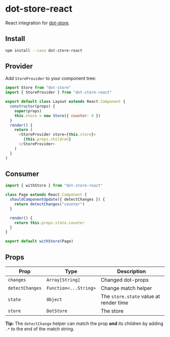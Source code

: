 # dot-store-react

React integration for [dot-store](https://github.com/invrs/dot-store).

## Install

```bash
npm install --save dot-store-react
```

## Provider

Add `StoreProvider` to your component tree:

```js
import Store from "dot-store"
import { StoreProvider } from "dot-store-react"

export default class Layout extends React.Component {
  constructor(props) {
    super(props)
    this.store = new Store({ counter: 0 })
  }
  render() {
    return (
      <StoreProvider store={this.store}>
        {this.props.children}
      </StoreProvider>
    )
  }
)
```

## Consumer

```js
import { withStore } from "dot-store-react"

class Page extends React.Component {
  shouldComponentUpdate({ detectChanges }) {
    return detectChanges("counter")
  }

  render() {
    return this.props.state.counter
  }
}

export default withStore(Page)
```

## Props

| Prop            | Type                  | Description                            |
| --------------- | --------------------- | -------------------------------------- |
| `changes`       | `Array[String]`       | Changed dot-props                      |
| `detectChanges` | `Function<...String>` | Change match helper                    |
| `state`         | `Object`              | The `store.state` value at render time |
| `store`         | `DotStore`            | The store                              |

**Tip:** The `detectChange` helper can match the prop **and** its children by adding `.*` to the end of the match string.
